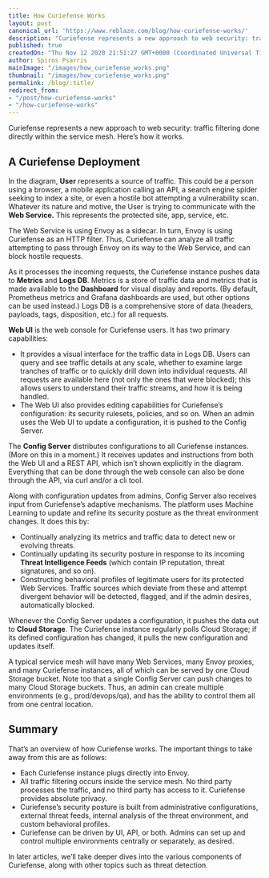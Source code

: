 ```yaml
---
title: How Curiefense Works
layout: post
canonical_url: 'https://www.reblaze.com/blog/how-curiefense-works/'
description: "Curiefense represents a new approach to web security: traffic filtering done directly within the service mesh. Here’s how it works."
published: true
createdOn: "Thu Nov 12 2020 21:51:27 GMT+0000 (Coordinated Universal Time)"
author: Spiros Psarris
mainImage: "/images/how_curiefense_works.png"
thumbnail: "/images/how_curiefense_works.png"
permalink: /blog/:title/
redirect_from:
- "/post/how-curiefense-works"
- "/how-curiefense-works"
---
```


<p>Curiefense represents a new approach to web security: traffic filtering done directly within the service mesh. Here’s how it works.</p>
<h2>A Curiefense Deployment</h2>
<p>
    In the diagram, <strong>User</strong> represents a source of traffic. This could be a person using a browser, a mobile application calling an API, a search engine spider seeking to index a site, or even a hostile bot attempting a
    vulnerability scan. Whatever its nature and motive, the User is trying to communicate with the <strong>Web Service.</strong> This represents the protected site, app, service, etc.<br />
</p>
<p>
    The Web Service is using Envoy as a sidecar. In turn, Envoy is using Curiefense as an HTTP filter. Thus, Curiefense can analyze all traffic attempting to pass through Envoy on its way to the Web Service, and can block hostile requests.
    <br />
</p>
<p>
    As it processes the incoming requests, the Curiefense instance pushes data to <strong>Metrics</strong> and <strong>Logs DB</strong>. Metrics is a store of traffic data and metrics that is made available to the
    <strong>Dashboard</strong> for visual display and reports. (By default, Prometheus metrics and Grafana dashboards are used, but other options can be used instead.) Logs DB is a comprehensive store of data (headers, payloads, tags,
    disposition, etc.) for all requests.&nbsp;<br />
</p>
<p><strong>Web UI</strong> is the web console for Curiefense users. It has two primary capabilities:</p>
<ul>
    <li>
        It provides a visual interface for the traffic data in Logs DB. Users can query and see traffic details at any scale, whether to examine large tranches of traffic or to quickly drill down into individual requests. All requests are
        available here (not only the ones that were blocked); this allows users to understand their traffic streams, and how it is being handled.
    </li>
    <li>The Web UI also provides editing capabilities for Curiefense’s configuration: its security rulesets, policies, and so on. When an admin uses the Web UI to update a configuration, it is pushed to the Config Server.<br /></li>
</ul>
<p>
    The <strong>Config Server</strong> distributes configurations to all Curiefense instances. (More on this in a moment.) It receives updates and instructions from both the Web UI and a REST API, which isn’t shown explicitly in the
    diagram. Everything that can be done through the web console can also be done through the API, via curl and/or a cli tool.&nbsp;<br />
</p>
<p>
    Along with configuration updates from admins, Config Server also receives input from Curiefense’s adaptive mechanisms. The platform uses Machine Learning to update and refine its security posture as the threat environment changes. It
    does this by:
</p>
<ul>
    <li>Continually analyzing its metrics and traffic data to detect new or evolving threats.</li>
    <li>Continually updating its security posture in response to its incoming <strong>Threat Intelligence Feeds</strong> (which contain IP reputation, threat signatures, and so on).&nbsp;</li>
    <li>
        Constructing behavioral profiles of legitimate users for its protected Web Services. Traffic sources which deviate from these and attempt divergent behavior will be detected, flagged, and if the admin desires, automatically blocked.
        <br />
    </li>
</ul>
<p>
    Whenever the Config Server updates a configuration, it pushes the data out to <strong>Cloud Storage</strong>. The Curiefense instance regularly polls Cloud Storage; if its defined configuration has changed, it pulls the new
    configuration and updates itself.&nbsp;<br />
</p>
<p>
    A typical service mesh will have many Web Services, many Envoy proxies, and many Curiefense instances, all of which can be served by one Cloud Storage bucket. Note too that a single Config Server can push changes to many Cloud Storage
    buckets. Thus, an admin can create multiple environments (e.g., prod/devops/qa), and has the ability to control them all from one central location.
</p>
<h2>Summary</h2>
<p>That’s an overview of how Curiefense works. The important things to take away from this are as follows:</p>
<ul>
    <li>Each Curiefense instance plugs directly into Envoy.</li>
    <li>All traffic filtering occurs inside the service mesh. No third party processes the traffic, and no third party has access to it. Curiefense provides absolute privacy.</li>
    <li>Curiefense’s security posture is built from administrative configurations, external threat feeds, internal analysis of the threat environment, and custom behavioral profiles.</li>
    <li>Curiefense can be driven by UI, API, or both. Admins can set up and control multiple environments centrally or separately, as desired.&nbsp;<br /></li>
</ul>
<p>In later articles, we’ll take deeper dives into the various components of Curiefense, along with other topics such as threat detection.</p>
<p><br /></p>
